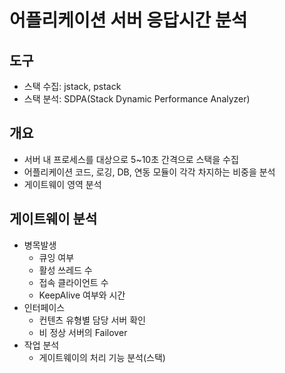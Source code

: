 # 어플리케이션 서버 응답시간 분석

## 도구
- 스택 수집: jstack, pstack
- 스택 분석: SDPA(Stack Dynamic Performance Analyzer)

## 개요
- 서버 내 프로세스를 대상으로 5~10초 간격으로 스택을 수집
- 어플리케이션 코드, 로깅, DB, 연동 모듈이 각각 차지하는 비중을 분석
- 게이트웨이 영역 분석

## 게이트웨이 분석
- 병목발생
  - 큐잉 여부
  - 활성 쓰레드 수
  - 접속 클라이언트 수
  - KeepAlive 여부와 시간
- 인터페이스
  - 컨텐츠 유형별 담당 서버 확인
  - 비 정상 서버의 Failover
- 작업 분석
  - 게이트웨이의 처리 기능 분석(스택)
